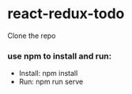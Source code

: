 # react-redux-todo

Clone the repo
### use npm to install and run:
  * Install: npm install
  * Run: npm run serve
